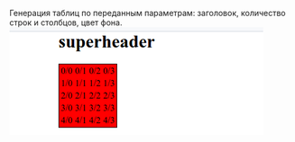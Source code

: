 Генерация таблиц по переданным параметрам: заголовок, количество строк и столбцов, цвет фона.
![Image alt](https://github.com/VictorPiskunovich/OOP_SEM4_LAB_1/blob/main/Screenshot_1.png)
